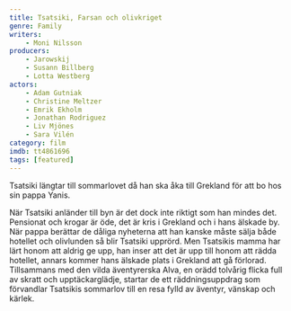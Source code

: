 ```yaml
---
title: Tsatsiki, Farsan och olivkriget
genre: Family
writers:
    - Moni Nilsson
producers:
    - Jarowskij
    - Susann Billberg
    - Lotta Westberg
actors:
    - Adam Gutniak
    - Christine Meltzer
    - Emrik Ekholm
    - Jonathan Rodriguez
    - Liv Mjönes
    - Sara Vilén
category: film
imdb: tt4861696
tags: [featured]
---
```

Tsatsiki längtar till sommarlovet då han ska åka till Grekland för att bo hos sin pappa Yanis.

När Tsatsiki anländer till byn är det dock inte riktigt som han mindes det. Pensionat och krogar är öde, det är kris i Grekland och i hans älskade by. När pappa berättar de dåliga nyheterna att han kanske måste sälja både hotellet och olivlunden så blir Tsatsiki upprörd.
Men Tsatsikis mamma har lärt honom att aldrig ge upp, han inser att det är upp till honom att rädda hotellet, annars kommer hans älskade plats i Grekland att gå förlorad.
Tillsammans med den vilda äventyrerska Alva, en orädd tolvårig flicka full av skratt och upptäckarglädje, startar de ett räddningsuppdrag som förvandlar Tsatsikis sommarlov till en resa fylld av äventyr, vänskap och kärlek.
